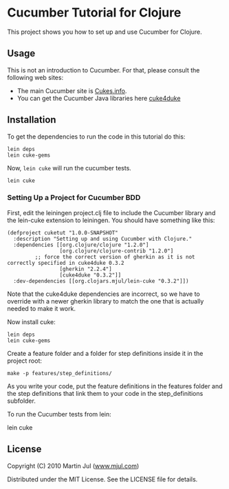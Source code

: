# Cucumber Tutorial for Clojure

This project shows you how to set up and use Cucumber for Clojure.


## Usage

This is not an introduction to Cucumber. For that, please consult the following web sites:

* The main Cucumber site is [Cukes.info](http://cukes.info/).
* You can get the Cucumber Java libraries here [cuke4duke](http://wiki.github.com/aslakhellesoy/cuke4duke/)


## Installation

To get the dependencies to run the code in this tutorial do this:

    lein deps
    lein cuke-gems

Now, `lein cuke` will run the cucumber tests.

    lein cuke


### Setting Up a Project for Cucumber BDD

First, edit the leiningen project.clj file to include the Cucumber library and the
lein-cuke extension to leiningen. You should have something like this:


    (defproject cuketut "1.0.0-SNAPSHOT"
      :description "Setting up and using Cucumber with Clojure."
      :dependencies [[org.clojure/clojure "1.2.0"]
                     [org.clojure/clojure-contrib "1.2.0"]
		     ;; force the correct version of gherkin as it is not correctly specified in cuke4duke 0.3.2
                     [gherkin "2.2.4"]
                     [cuke4duke "0.3.2"]]
      :dev-dependencies [[org.clojars.mjul/lein-cuke "0.3.2"]])


Note that the cuke4duke dependencies are incorrect, so we have to
override with a newer gherkin library to match the one that is
actually needed to make it work.

Now install cuke: 

    lein deps
    lein cuke-gems

Create a feature folder and a folder for step definitions inside it in the project root:

    make -p features/step_definitions/
   
As you write your code, put the feature definitions in the features folder and the 
step definitions that link them to your code in the step_definitions subfolder.

To run the Cucumber tests from lein:

   lein cuke 



## License

Copyright (C) 2010 Martin Jul (www.mjul.com)

Distributed under the MIT License. See the LICENSE file for details.

